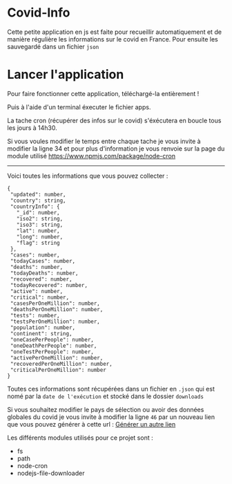 # Covid-Info

Cette petite application en js est faite pour recueillir automatiquement et de manière régulière les informations sur le covid en France. Pour ensuite les sauvegardé dans un fichier `json`

# Lancer l'application
Pour faire fonctionner cette application, téléchargé-la entièrement !

Puis à l'aide d'un terminal éxecuter le fichier apps.

La tache cron (récupérer des infos sur le covid) s'éxécutera en boucle tous les jours à 14h30.

Si vous voules modifier le temps entre chaque tache je vous invite à modifier la ligne 34 et pour plus d'information je vous renvoie sur la page du module utilisé https://www.npmjs.com/package/node-cron

<hr/>

Voici toutes les informations que vous pouvez collecter :

 ```{
{
  "updated": number,
  "country": string,
  "countryInfo": {
    "_id": number,
    "iso2": string,
    "iso3": string,
    "lat": number,
    "long": number,
    "flag": string
  },
  "cases": number,
  "todayCases": number,
  "deaths": number,
  "todayDeaths": number,
  "recovered": number,
  "todayRecovered": number,
  "active": number,
  "critical": number,
  "casesPerOneMillion": number,
  "deathsPerOneMillion": number,
  "tests": number,
  "testsPerOneMillion": number,
  "population": number,
  "continent": string,
  "oneCasePerPeople": number,
  "oneDeathPerPeople": number,
  "oneTestPerPeople": number,
  "activePerOneMillion": number,
  "recoveredPerOneMillion": number,
  "criticalPerOneMillion": number
}
```

Toutes ces informations sont récupérées dans un fichier en `.json` qui est nomé par la `date de l'exécution` et stocké dans le dossier `downloads`

Si vous souhaitez modifier le pays de sélection ou avoir des données globales du covid je vous invite à modifier la ligne `46` par un nouveau lien que vous pouvez générer à cette url : <a href="https://disease.sh/docs/">Générer un autre lien</a>


Les différents modules utilisés pour ce projet sont :
 - fs
 - path
 - node-cron
 - nodejs-file-downloader
